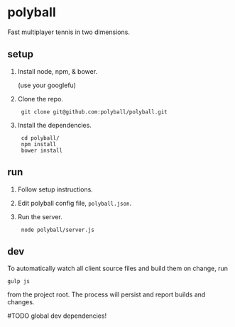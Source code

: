 # polyball

Fast multiplayer tennis in two dimensions.

## setup

1. Install node, npm, & bower.
    
    (use your googlefu)

2. Clone the repo.

        git clone git@github.com:polyball/polyball.git

3. Install the dependencies.

        cd polyball/
        npm install
        bower install

## run

1. Follow setup instructions.
2. Edit polyball config file, `polyball.json`.
3. Run the server.

        node polyball/server.js

## dev

To automatically watch all client source files and build them on change,  run

    gulp js

from the project root.  The process will persist and report builds and changes.

#TODO global dev dependencies!
